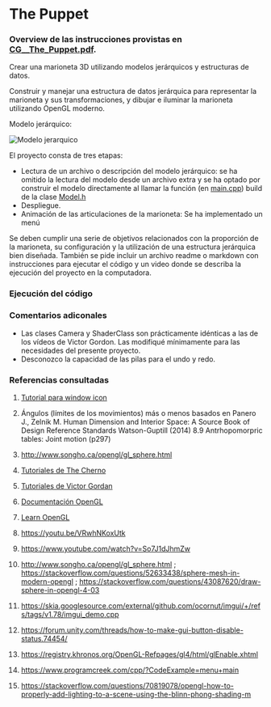 # The Puppet

### Overview de las instrucciones provistas en [CG__The_Puppet.pdf](https://drive.google.com/file/d/1IyVpmkiUmeRPOFF_5HWuvTPRzHP6x5FZ/view).

Crear una marioneta 3D utilizando modelos jerárquicos y estructuras de datos.

Construir y manejar una estructura de datos jerárquica para representar la marioneta y sus transformaciones, y dibujar e iluminar la marioneta utilizando OpenGL moderno. 

Modelo jerárquico:

![Modelo jerarquico](https://i.imgur.com/whbtkc8.jpgE)

El proyecto consta de tres etapas: 
- Lectura de un archivo o descripción del modelo jerárquico: se ha omitido la lectura del modelo desde un archivo extra y se ha optado por construir el modelo directamente al llamar la función (en [main.cpp](main.cpp)) build de la clase [Model.h](Model.h)
- Despliegue.
- Animación de las articulaciones de la marioneta: Se ha implementado un menú 

Se deben cumplir una serie de objetivos relacionados con la proporción de la marioneta, su configuración y la utilización de una estructura jerárquica bien diseñada. 
También se pide incluir un archivo readme o markdown con instrucciones para ejecutar el código y un video donde se describa la ejecución del proyecto en la computadora.

### Ejecución del código



### Comentarios adiconales
- Las clases Camera y ShaderClass son prácticamente idénticas a las de los vídeos de Victor Gordon. Las modifiqué mínimamente para las necesidades del presente proyecto.
- Desconozco la capacidad de las pilas para el undo y redo.


### Referencias consultadas


1. [Tutorial para window icon](https://youtu.be/So7J1dJhmZw)

2. Ángulos (límites de los movimientos) más o menos basados en 
Panero J., Zelnik M. Human Dimension and Interior Space: A Source Book of Design Reference Standards Watson-Guptill (2014) 8.9 Antrhopomorpric tables: Joint motion (p297)

3. http://www.songho.ca/opengl/gl_sphere.html

4. [Tutoriales de The Cherno](https://www.youtube.com/playlist?list=PLlrATfBNZ98foTJPJ_Ev03o2oq3-GGOS2)

5. [Tutoriales de Victor Gordan](https://www.youtube.com/playlist?list=PLPaoO-vpZnumdcb4tZc4x5Q-v7CkrQ6M-)

6. [Documentación OpenGL](https://docs.gl/)

7. [Learn OpenGL](https://learnopengl.com/)

8. https://youtu.be/VRwhNKoxUtk

9. https://www.youtube.com/watch?v=So7J1dJhmZw

10. http://www.songho.ca/opengl/gl_sphere.html ; https://stackoverflow.com/questions/52633438/sphere-mesh-in-modern-opengl ; https://stackoverflow.com/questions/43087620/draw-sphere-in-opengl-4-03

11. https://skia.googlesource.com/external/github.com/ocornut/imgui/+/refs/tags/v1.78/imgui_demo.cpp

12. https://forum.unity.com/threads/how-to-make-gui-button-disable-status.74454/

13. https://registry.khronos.org/OpenGL-Refpages/gl4/html/glEnable.xhtml

14. https://www.programcreek.com/cpp/?CodeExample=menu+main

15. https://stackoverflow.com/questions/70819078/opengl-how-to-properly-add-lighting-to-a-scene-using-the-blinn-phong-shading-m






